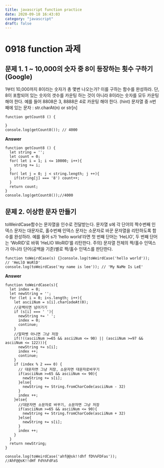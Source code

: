 ```yaml
---
title: javascript function practice
date: 2020-09-18 16:43:03
category: "javascript"
draft: false
---
```


# 0918 function 과제

## 문제 1. 1 ~ 10,000의 숫자 중 8이 등장하는 횟수 구하기 (Google)

1부터 10,000까지 8이라는 숫자가 총 몇번 나오는가? 이를 구하는 함수를 완성하라.
단, 8이 포함되어 있는 숫자의 갯수를 카운팅 하는 것이 아니라 8이라는 숫자를 모두 카운팅 해야 한다. 예를 들어 8808은 3, 8888은 4로 카운팅 해야 한다.
(hint) 문자열 중 n번째에 있는 문자 : str.charAt(n) or str[n]

```
function getCount8 () {

}
console.log(getCount8()); // 4000
```

**Answer**

```
function getCount8 () {
  let string = '';
  let count = 0;
  for( let i = 1; i <= 10000; i++){
    string += i;
  }
  for( let j = 0; j < string.length; j ++){
    if(string[j] === '8') count++;
  }
  return count;
}
console.log(getCount8());//4000
```

## 문제 2. 이상한 문자 만들기

toWeirdCase함수는 문자열을 인수로 전달받는다. 문자열 s에 각 단어의 짝수번째 인덱스 문자는 대문자로, 홀수번째 인덱스 문자는 소문자로 바꾼 문자열을 리턴하도록 함수를 완성하라.
예를 들어 s가 ‘hello world’라면 첫 번째 단어는 ‘HeLlO’, 두 번째 단어는 ‘WoRlD’로 바꿔 ‘HeLlO WoRlD’를 리턴한다.
주의) 문자열 전체의 짝/홀수 인덱스가 아니라 단어(공백을 기준)별로 짝/홀수 인덱스를 판단한다.

```
function toWeirdCase(s) {}console.log(toWeirdCase('hello world'));    // 'HeLlO WoRlD'
console.log(toWeirdCase('my name is lee')); // 'My NaMe Is LeE'
```

**Answer**

```
function toWeirdCase(s){
  let index = 0;
  let newString = '';
  for (let i = 0; i<s.length; i++){
    let asciiNum = s[i].charCodeAt(0);
    //공백이면 넘어가기
    if (s[i] === ' '){
      newString += ' ';
      index = 0;
      continue;
    }
    //알파벳 아니면 그냥 저장
    if(!((asciiNum >=65 && asciiNum <= 90) || (asciiNum >=97 && asciiNum <= 122))){
      newString += s[i];
      index ++;
      continue;
    }
    if (index % 2 === 0) {
      // 대문자면 그냥 저장, 소문자면 대문자로바꾸기
      if(asciiNum >=65 && asciiNum <= 90){
        newString += s[i];
      }else{
        newString += String.fromCharCode(asciiNum - 32)
      }
      index ++;
    }else{
      //대문자면 소문자로 바꾸기, 소문자면 그냥 저장
      if(asciiNum >=65 && asciiNum <= 90){
        newString += String.fromCharCode(asciiNum + 32)
      }else{
        newString += s[i];
      }
      index ++;
    }
  }
  return newString;
}

console.log(toWeirdCase('ahf@@sk!!dhf fD%%FDFas'));
//AhF@@sK!!dHf Fd%%FdFaS
```
